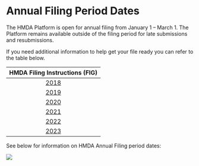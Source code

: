 # Annual Filing Period Dates

The HMDA Platform is open for annual filing from January 1 – March 1. The Platform remains available outside of the filing period for late submissions and resubmissions.

If you need additional information to help get your file ready you can refer to the table below.

| HMDA Filing Instructions (FIG) | 
|:---:|
| <a target="_blank" rel="noopener noreferrer" href="https://s3.amazonaws.com/cfpb-hmda-public/prod/help/2018-hmda-fig.pdf">2018</a> |
| <a target="_blank" rel="noopener noreferrer" href="https://s3.amazonaws.com/cfpb-hmda-public/prod/help/2019-hmda-fig.pdf">2019</a> |
| <a target="_blank" rel="noopener noreferrer" href="https://s3.amazonaws.com/cfpb-hmda-public/prod/help/2020-hmda-fig.pdf">2020</a> |
| <a target="_blank" rel="noopener noreferrer" href="https://s3.amazonaws.com/cfpb-hmda-public/prod/help/2021-hmda-fig.pdf">2021</a> |
| <a target="_blank" rel="noopener noreferrer" href="https://s3.amazonaws.com/cfpb-hmda-public/prod/help/2022-hmda-fig.pdf">2022</a> |
| <a target="_blank" rel="noopener noreferrer" href="https://s3.amazonaws.com/cfpb-hmda-public/prod/help/2023-hmda-fig.pdf">2023</a> |

See below for information on HMDA Annual Filing period dates:

![](https://raw.githubusercontent.com/cfpb/hmda-frontend/master/src/documentation/markdown/images/annual_filing.png)

